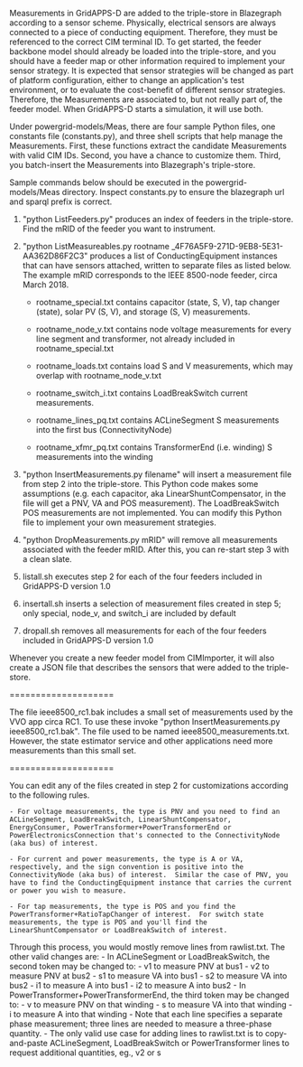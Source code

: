 Measurements in GridAPPS-D are added to the triple-store in Blazegraph according to a sensor scheme. Physically, electrical sensors are always connected to a piece of conducting equipment. Therefore, they must be referenced to the correct CIM terminal ID. To get started, the feeder backbone model should already be loaded into the triple-store, and you should have a feeder map or other information required to implement your sensor strategy. It is expected that sensor strategies will be changed as part of platform configuration, either to change an application's test environment, or to evaluate the cost-benefit of different sensor strategies. Therefore, the Measurements are associated to, but not really part of, the feeder model. When GridAPPS-D starts a simulation, it will use both.

Under powergrid-models/Meas, there are four sample Python files, one constants file (constants.py), and three shell scripts that help manage the Measurements. First, these functions extract the candidate Measurements with valid CIM IDs. Second, you have a chance to customize them. Third, you batch-insert the Measurements into Blazegraph's triple-store.

Sample commands below should be executed in the powergrid-models/Meas directory. Inspect constants.py to ensure the blazegraph url and sparql prefix is correct.

1. "python ListFeeders.py" produces an index of feeders in the triple-store.  Find the mRID of the feeder you want to instrument.  

2. "python ListMeasureables.py rootname _4F76A5F9-271D-9EB8-5E31-AA362D86F2C3" produces a list of ConductingEquipment instances that can have sensors attached, written to separate files as listed below.  The example mRID corresponds to the IEEE 8500-node feeder, circa March 2018.
 
    - rootname_special.txt contains capacitor (state, S, V), tap changer (state), solar PV (S, V), and storage (S, V) measurements. 
 
    - rootname_node_v.txt contains node voltage measurements for every line segment and transformer, not already included in rootname_special.txt 

    - rootname_loads.txt contains load S and V measurements, which may overlap with rootname_node_v.txt 

    - rootname_switch_i.txt contains LoadBreakSwitch current measurements. 

    - rootname_lines_pq.txt contains ACLineSegment S measurements into the first bus (ConnectivityNode)
 
    - rootname_xfmr_pq.txt contains TransformerEnd (i.e. winding) S measurements into the winding

3. "python InsertMeasurements.py filename" will insert a measurement file from step 2 into the triple-store.  This Python code makes some assumptions (e.g.  each capacitor, aka LinearShuntCompensator, in the file will get a PNV, VA and POS measurement).  The LoadBreakSwitch POS measurements are not implemented.  You can modify this Python file to implement your own measurement strategies.  
 
4. "python DropMeasurements.py mRID" will remove all measurements associated with the feeder mRID. After this, you can re-start step 3 with a clean slate.

5. listall.sh executes step 2 for each of the four feeders included in GridAPPS-D version 1.0

6. insertall.sh inserts a selection of measurement files created in step 5; only special, node_v, and switch_i are included by default

7. dropall.sh removes all measurements for each of the four feeders included in GridAPPS-D version 1.0

Whenever you create a new feeder model from CIMImporter, it will also create a JSON file that describes the sensors that were added to the triple-store.

==================== 

The file ieee8500_rc1.bak includes a small set of measurements used by the VVO app circa RC1. To use these invoke "python InsertMeasurements.py ieee8500_rc1.bak". The file used to be named ieee8500_measurements.txt. However, the state estimator service and other applications need more measurements than this small set.

====================

You can edit any of the files created in step 2 for customizations according to the following rules.  

    - For voltage measurements, the type is PNV and you need to find an ACLineSegment, LoadBreakSwitch, LinearShuntCompensator, EnergyConsumer, PowerTransformer+PowerTransformerEnd or PowerElectronicsConnection that's connected to the ConnectivityNode (aka bus) of interest.  

    - For current and power measurements, the type is A or VA, respectively, and the sign convention is positive into the ConnectivityNode (aka bus) of interest.  Similar the case of PNV, you have to find the ConductingEquipment instance that carries the current or power you wish to measure.  

    - For tap measurements, the type is POS and you find the PowerTransformer+RatioTapChanger of interest.  For switch state measurements, the type is POS and you'll find the LinearShuntCompensator or LoadBreakSwitch of interest.  

Through this process, you would mostly remove lines from rawlist.txt. The other valid changes are:
     - In ACLineSegment or LoadBreakSwitch, the second token may be changed to:
         - v1 to measure PNV at bus1
         - v2 to measure PNV at bus2
         - s1 to measure VA into bus1
         - s2 to measure VA into bus2
         - i1 to measure A into bus1
         - i2 to measure A into bus2
     - In PowerTransformer+PowerTransformerEnd, the third token may be changed to:
         - v to measure PNV on that winding
         - s to measure VA into that winding
         - i to measure A into that winding
     - Note that each line specifies a separate phase measurement; three lines are needed to measure a three-phase quantity.
     - The only valid use case for adding lines to rawlist.txt is to copy-and-paste ACLineSegment, LoadBreakSwitch or PowerTransformer lines to request additional quantities, eg., v2 or s 

